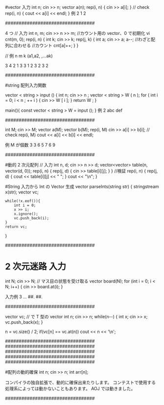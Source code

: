 #vector 入力
int n;
cin >> n;
vector<int> a(n);
rep(i, n) { cin >> a[i]; }
// check
rep(i, n) { cout << a[i] << endl; }
例
2
1
2

#################################

4 つ
// 入力
int n, m;
cin >> n >> m;
//カウント用の vector、0 で初期化
vi cnt(m, 0);
rep(i, n) {
int k;
cin >> k;
rep(j, k) {
int a;
cin >> a;
a--; //わざと配列に合わせる
//カウント
cnt[a]++;
}
}

// 例
n m
k (a1,a2, ,...ak)

3 4
2 1 3
3 1 2 3
2 3 2

#################################

#string 配列入力関数

vector < string > input () {
int n; cin >> n ;
vector < string > W ( n );
for ( int i = 0; i < n ; ++ i ) {
cin >> W [ i ];
}
return W ;
}

main(){
const vector < string > W = input ();
}
例
2
abc
def

#################################

int M;
cin >> M;
vector<int> a(M);
vector<int> b(M);
rep(i, M) cin >> a[i] >> b[i];
// check
rep(i, M) cout << a[i] << b[i] << endl;

例
M が個数
3
3 6
5 7
6 9

#################################

#動的 2 次元配列
// 入力
int n, d;
cin >> n >> d;
vector<vector<int>> table(n, vector<int>(d, 0));
rep(i, n) {
rep(j, d) { cin >> table[i][j]; }
}
//検証
rep(i, n) {
rep(j, d) { cout << table[i][j] << " "; }
cout << "\n";
}

#String 入力から Int の Vector 生成
vector<int> parseInts(string str) {
stringstream x(str);
vector<int> vc;

    while(!x.eof()){
        int i = 0;
        x >> i;
        x.ignore();
        vc.push_back(i);
    }
    return vc;

}

#################################

# 2 次元迷路 入力

int N;
cin >> N;
// マス目の状態を受け取る
vector<string> board(N);
for (int i = 0; i < N; i++) {
cin >> board.at(i);
}

入力例
3
...
##.
##.

#################################

vector<int> vc; // <T>で T 型の vector
int n;
cin >> n;
while(n--) {
int x;
cin >> x;
vc.push_back(x);
}

n = vc.size() / 2;
if(vc[n] == vc.at(n))
cout << n << '\n';

#################################
#################################
#################################
#################################
#################################

#配列の動的確保
int n;
cin >> n;
int arr[n];

コンパイラの独自拡張で、動的に確保出来たりします。
コンテストで使用する処理系によっては動かないこともあります。
AOJ では動きました。

#################################
